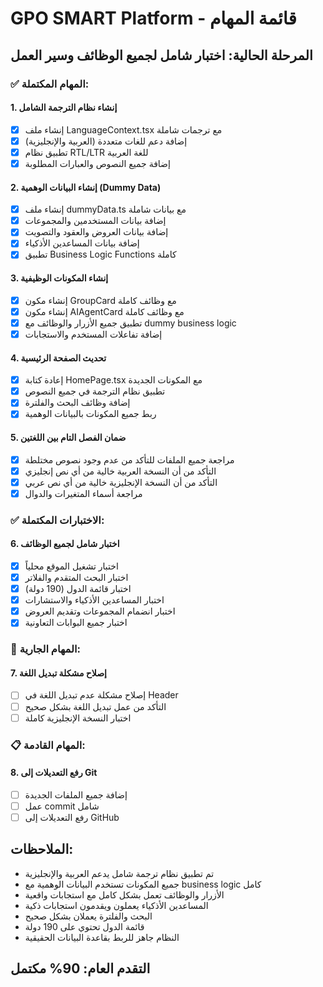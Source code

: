 # GPO SMART Platform - قائمة المهام

## المرحلة الحالية: اختبار شامل لجميع الوظائف وسير العمل

### ✅ المهام المكتملة:

#### 1. إنشاء نظام الترجمة الشامل
- [x] إنشاء ملف LanguageContext.tsx مع ترجمات شاملة
- [x] إضافة دعم للغات متعددة (العربية والإنجليزية)
- [x] تطبيق نظام RTL/LTR للغة العربية
- [x] إضافة جميع النصوص والعبارات المطلوبة

#### 2. إنشاء البيانات الوهمية (Dummy Data)
- [x] إنشاء ملف dummyData.ts مع بيانات شاملة
- [x] إضافة بيانات المستخدمين والمجموعات
- [x] إضافة بيانات العروض والعقود والتصويت
- [x] إضافة بيانات المساعدين الأذكياء
- [x] تطبيق Business Logic Functions كاملة

#### 3. إنشاء المكونات الوظيفية
- [x] إنشاء مكون GroupCard مع وظائف كاملة
- [x] إنشاء مكون AIAgentCard مع وظائف كاملة
- [x] تطبيق جميع الأزرار والوظائف مع dummy business logic
- [x] إضافة تفاعلات المستخدم والاستجابات

#### 4. تحديث الصفحة الرئيسية
- [x] إعادة كتابة HomePage.tsx مع المكونات الجديدة
- [x] تطبيق نظام الترجمة في جميع النصوص
- [x] إضافة وظائف البحث والفلترة
- [x] ربط جميع المكونات بالبيانات الوهمية

#### 5. ضمان الفصل التام بين اللغتين
- [x] مراجعة جميع الملفات للتأكد من عدم وجود نصوص مختلطة
- [x] التأكد من أن النسخة العربية خالية من أي نص إنجليزي
- [x] التأكد من أن النسخة الإنجليزية خالية من أي نص عربي
- [x] مراجعة أسماء المتغيرات والدوال

### ✅ الاختبارات المكتملة:

#### 6. اختبار شامل لجميع الوظائف
- [x] اختبار تشغيل الموقع محلياً
- [x] اختبار البحث المتقدم والفلاتر
- [x] اختبار قائمة الدول (190 دولة)
- [x] اختبار المساعدين الأذكياء والاستشارات
- [x] اختبار انضمام المجموعات وتقديم العروض
- [x] اختبار جميع البوابات التعاونية

### 🔄 المهام الجارية:

#### 7. إصلاح مشكلة تبديل اللغة
- [ ] إصلاح مشكلة عدم تبديل اللغة في Header
- [ ] التأكد من عمل تبديل اللغة بشكل صحيح
- [ ] اختبار النسخة الإنجليزية كاملة

### 📋 المهام القادمة:

#### 8. رفع التعديلات إلى Git
- [ ] إضافة جميع الملفات الجديدة
- [ ] عمل commit شامل
- [ ] رفع التعديلات إلى GitHub

## الملاحظات:
- تم تطبيق نظام ترجمة شامل يدعم العربية والإنجليزية
- جميع المكونات تستخدم البيانات الوهمية مع business logic كامل
- الأزرار والوظائف تعمل بشكل كامل مع استجابات واقعية
- المساعدين الأذكياء يعملون ويقدمون استجابات ذكية
- البحث والفلترة يعملان بشكل صحيح
- قائمة الدول تحتوي على 190 دولة
- النظام جاهز للربط بقاعدة البيانات الحقيقية

## التقدم العام: 90% مكتمل

